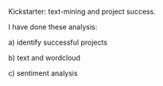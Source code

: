Kickstarter: text-mining and project success. 

I have done these analysis:

a) identify successful projects

b) text and wordcloud

c) sentiment analysis


